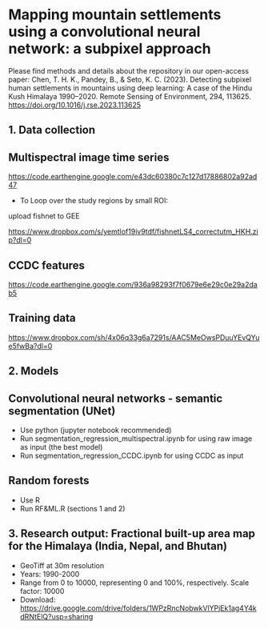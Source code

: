 # Mapping mountain settlements using a convolutional neural network: a subpixel approach

Please find methods and details about the repository in our open-access paper:
Chen, T. H. K., Pandey, B., & Seto, K. C. (2023). Detecting subpixel human settlements in mountains using deep learning: A case of the Hindu Kush Himalaya 1990–2020. Remote Sensing of Environment, 294, 113625.
https://doi.org/10.1016/j.rse.2023.113625

## 1. Data collection

## Multispectral image time series
https://code.earthengine.google.com/e43dc60380c7c127d17886802a92ad47

- To Loop over the study regions by small ROI:

upload fishnet to GEE

https://www.dropbox.com/s/yemtlof19iv9tdf/fishnetLS4_correctutm_HKH.zip?dl=0


## CCDC features
https://code.earthengine.google.com/936a98293f7f0679e6e29c0e29a2dab5


## Training data
https://www.dropbox.com/sh/4x06q33g6a7291s/AAC5MeOwsPDuuYEvQYue5fwBa?dl=0

## 2. Models
## Convolutional neural networks - semantic segmentation (UNet)
- Use python (jupyter notebook recommended)
- Run segmentation_regression_multispectral.ipynb for using raw image as input (the best model)
- Run segmentation_regression_CCDC.ipynb for using CCDC as input


## Random forests
- Use R
- Run RF&ML.R (sections 1 and 2)


## 3. Research output: Fractional built-up area map for the Himalaya (India, Nepal, and Bhutan)
- GeoTiff at 30m resolution
- Years: 1990-2000
- Range from 0 to 10000, representing 0 and 100%, respectively. Scale factor: 10000
- Download: https://drive.google.com/drive/folders/1WPzRncNobwkVlYPjEk1ag4Y4kdRNtElQ?usp=sharing

